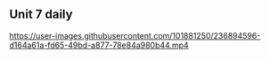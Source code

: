 ## Unit 7 daily


https://user-images.githubusercontent.com/101881250/236894596-d164a61a-fd65-49bd-a877-78e84a980b44.mp4

